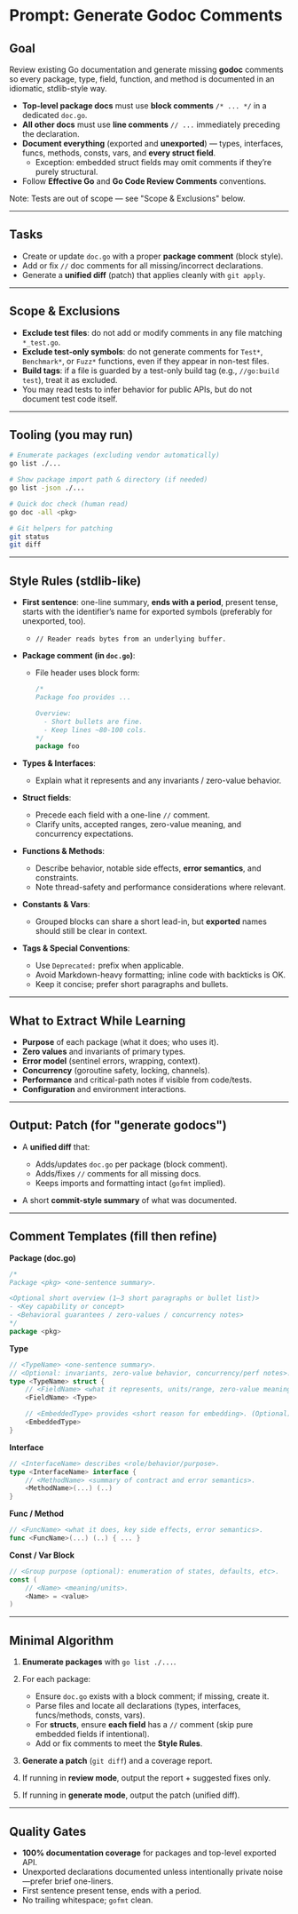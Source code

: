 # Prompt: Generate Godoc Comments

## Goal
Review existing Go documentation and generate missing **godoc** comments so every package, type, field, function, and method is documented in an idiomatic, stdlib-style way.

- **Top-level package docs** must use **block comments** `/* ... */` in a dedicated `doc.go`.
- **All other docs** must use **line comments** `// ...` immediately preceding the declaration.
- **Document everything** (exported and **unexported**) — types, interfaces, funcs, methods, consts, vars, and **every struct field**.
  - Exception: embedded struct fields may omit comments if they’re purely structural.
- Follow **Effective Go** and **Go Code Review Comments** conventions.

Note: Tests are out of scope — see "Scope & Exclusions" below.

---

## Tasks

- Create or update `doc.go` with a proper **package comment** (block style).
- Add or fix `//` doc comments for all missing/incorrect declarations.
- Generate a **unified diff** (patch) that applies cleanly with `git apply`.

---

## Scope & Exclusions

- **Exclude test files**: do not add or modify comments in any file matching `*_test.go`.
- **Exclude test-only symbols**: do not generate comments for `Test*`, `Benchmark*`, or `Fuzz*` functions, even if they appear in non-test files.
- **Build tags**: if a file is guarded by a test-only build tag (e.g., `//go:build test`), treat it as excluded.
- You may read tests to infer behavior for public APIs, but do not document test code itself.

---

## Tooling (you may run)

```bash
# Enumerate packages (excluding vendor automatically)
go list ./...

# Show package import path & directory (if needed)
go list -json ./...

# Quick doc check (human read)
go doc -all <pkg>

# Git helpers for patching
git status
git diff
```

---

## Style Rules (stdlib-like)

* **First sentence**: one-line summary, **ends with a period**, present tense, starts with the identifier’s name for exported symbols (preferably for unexported, too).

  * `// Reader reads bytes from an underlying buffer.`
* **Package comment (in `doc.go`)**:

  * File header uses block form:

    ```go
    /*
    Package foo provides ...

    Overview:
      - Short bullets are fine.
      - Keep lines ~80-100 cols.
    */
    package foo
    ```
* **Types & Interfaces**:

  * Explain what it represents and any invariants / zero-value behavior.
* **Struct fields**:

  * Precede each field with a one-line `//` comment.
  * Clarify units, accepted ranges, zero-value meaning, and concurrency expectations.
* **Functions & Methods**:

  * Describe behavior, notable side effects, **error semantics**, and constraints.
  * Note thread-safety and performance considerations where relevant.
* **Constants & Vars**:

  * Grouped blocks can share a short lead-in, but **exported** names should still be clear in context.
* **Tags & Special Conventions**:

  * Use `Deprecated:` prefix when applicable.
  * Avoid Markdown-heavy formatting; inline code with backticks is OK.
  * Keep it concise; prefer short paragraphs and bullets.

---

## What to Extract While Learning

* **Purpose** of each package (what it does; who uses it).
* **Zero values** and invariants of primary types.
* **Error model** (sentinel errors, wrapping, context).
* **Concurrency** (goroutine safety, locking, channels).
* **Performance** and critical-path notes if visible from code/tests.
* **Configuration** and environment interactions.

---

## Output: Patch (for "generate godocs")

* A **unified diff** that:

  * Adds/updates `doc.go` per package (block comment).
  * Adds/fixes `//` comments for all missing docs.
  * Keeps imports and formatting intact (`gofmt` implied).
* A short **commit-style summary** of what was documented.

---

## Comment Templates (fill then refine)

**Package (doc.go)**

```go
/*
Package <pkg> <one-sentence summary>.

<Optional short overview (1–3 short paragraphs or bullet list)>
- <Key capability or concept>
- <Behavioral guarantees / zero-values / concurrency notes>
*/
package <pkg>
```

**Type**

```go
// <TypeName> <one-sentence summary>.
// <Optional: invariants, zero-value behavior, concurrency/perf notes>.
type <TypeName> struct {
    // <FieldName> <what it represents, units/range, zero-value meaning>.
    <FieldName> <Type>

    // <EmbeddedType> provides <short reason for embedding>. (Optional)
    <EmbeddedType>
}
```

**Interface**

```go
// <InterfaceName> describes <role/behavior/purpose>.
type <InterfaceName> interface {
    // <MethodName> <summary of contract and error semantics>.
    <MethodName>(...) (..)
}
```

**Func / Method**

```go
// <FuncName> <what it does, key side effects, error semantics>.
func <FuncName>(...) (..) { ... }
```

**Const / Var Block**

```go
// <Group purpose (optional): enumeration of states, defaults, etc>.
const (
    // <Name> <meaning/units>.
    <Name> = <value>
)
```

---

## Minimal Algorithm

1. **Enumerate packages** with `go list ./...`.
2. For each package:

   * Ensure `doc.go` exists with a block comment; if missing, create it.
   * Parse files and locate all declarations (types, interfaces, funcs/methods, consts, vars).
   * For **structs**, ensure **each field** has a `//` comment (skip pure embedded fields if intentional).
   * Add or fix comments to meet the **Style Rules**.
3. **Generate a patch** (`git diff`) and a coverage report.
4. If running in **review mode**, output the report + suggested fixes only.
5. If running in **generate mode**, output the patch (unified diff).

---

## Quality Gates

* **100% documentation coverage** for packages and top-level exported API.
* Unexported declarations documented unless intentionally private noise—prefer brief one-liners.
* First sentence present tense, ends with a period.
* No trailing whitespace; `gofmt` clean.
